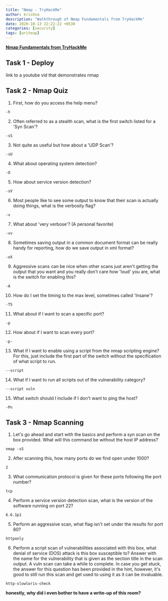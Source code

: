```yaml
---
title: "Nmap - TryHackMe"
author: krishna
description: "Walkthrough of Nmap Fundamentals from TryHackMe"
date: 2020-10-13 22:22:22 +0530
categories: [security]
tags: [writeup]
---
```


**[Nmap Fundamentals from TryHackMe](https://tryhackme.com/room/rpnmap)**

## Task 1 - Deploy

link to a youtube vid that demonstrates nmap

## Task 2 - Nmap Quiz

1. First, how do you access the help menu?

`-h`

2. Often referred to as a stealth scan, what is the first switch listed for a 'Syn Scan'?

`-sS`

3. Not quite as useful but how about a 'UDP Scan'?

`-sU`

4. What about operating system detection?

`-O`

5. How about service version detection?

`-sV`

6. Most people like to see some output to know that their scan is actually doing things, what is the verbosity flag?

`-v`

7. What about 'very verbose'? (A personal favorite)

`-vv`

8. Sometimes saving output in a common document format can be really handy for reporting, how do we save output in xml format?

`-oX`

9. Aggressive scans can be nice when other scans just aren't getting the output that you want and you really don't care how 'loud' you are, what is the switch for enabling this? 

`-A`

10. How do I set the timing to the max level, sometimes called 'Insane'?

`-T5`

11. What about if I want to scan a specific port?

`-p`

12. How about if I want to scan every port?

`-p-`

13. What if I want to enable using a script from the nmap scripting engine? For this, just include the first part of the switch without the specification of what script to run.

`--script`

14. What if I want to run all scripts out of the vulnerability category? 

`--script vuln`

15. What switch should I include if I don't want to ping the host?

`-Pn`

## Task 3 - Nmap Scanning

1. Let's go ahead and start with the basics and perform a syn scan on the box provided. What will this command be without the host IP address?

`nmap -sS`

2. After scanning this, how many ports do we find open under 1000?

`2`

3. What communication protocol is given for these ports following the port number?

`tcp`

4. Perform a service version detection scan, what is the version of the software running on port 22?

`6.6.1p1`

5. Perform an aggressive scan, what flag isn't set under the results for port 80? 

`httponly`

6. Perform a script scan of vulnerabilities associated with this box, what denial of service (DOS) attack is this box susceptible to? Answer with the name for the vulnerability that is given as the section title in the scan output. A vuln scan can take a while to complete. In case you get stuck, the answer for this question has been provided in the hint, however, it's good to still run this scan and get used to using it as it can be invaluable. 

`http-slowloris-check`

**honestly, why did i even bother to have a write-up of this room?**
